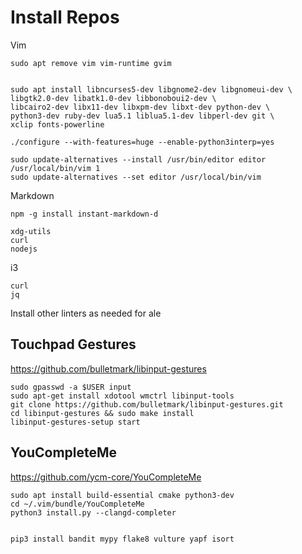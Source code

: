 # Install Repos

Vim
```
sudo apt remove vim vim-runtime gvim


sudo apt install libncurses5-dev libgnome2-dev libgnomeui-dev \
libgtk2.0-dev libatk1.0-dev libbonoboui2-dev \
libcairo2-dev libx11-dev libxpm-dev libxt-dev python-dev \
python3-dev ruby-dev lua5.1 liblua5.1-dev libperl-dev git \
xclip fonts-powerline

./configure --with-features=huge --enable-python3interp=yes

sudo update-alternatives --install /usr/bin/editor editor /usr/local/bin/vim 1
sudo update-alternatives --set editor /usr/local/bin/vim
```

Markdown
```
npm -g install instant-markdown-d

xdg-utils
curl
nodejs
```

i3
```
curl
jq
```

Install other linters as needed for ale

## Touchpad Gestures
https://github.com/bulletmark/libinput-gestures

```
sudo gpasswd -a $USER input
sudo apt-get install xdotool wmctrl libinput-tools
git clone https://github.com/bulletmark/libinput-gestures.git
cd libinput-gestures && sudo make install
libinput-gestures-setup start
```

## YouCompleteMe
https://github.com/ycm-core/YouCompleteMe

```
sudo apt install build-essential cmake python3-dev
cd ~/.vim/bundle/YouCompleteMe
python3 install.py --clangd-completer 


pip3 install bandit mypy flake8 vulture yapf isort
```
